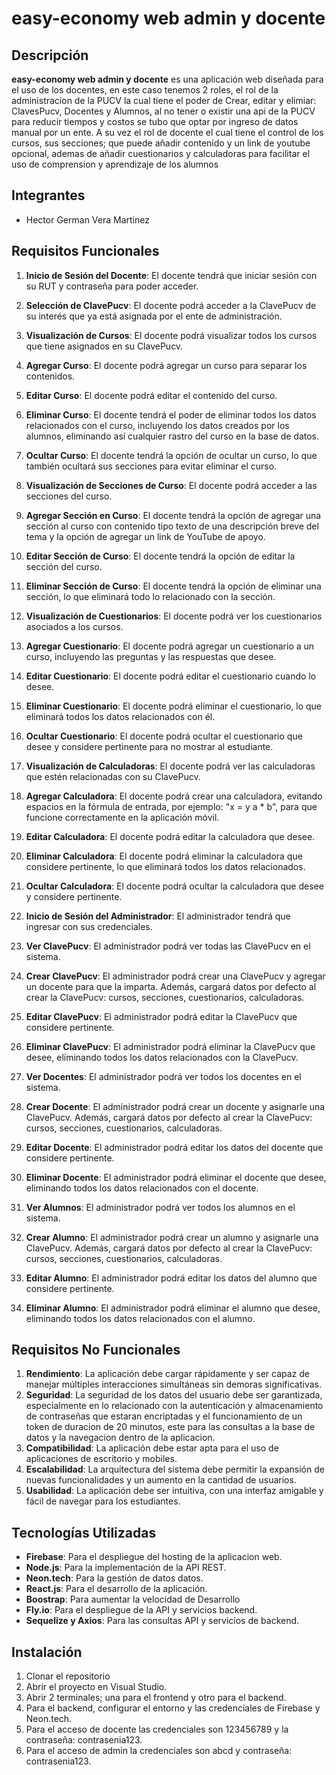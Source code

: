 # easy-economy web admin y docente

## Descripción
**easy-economy web admin y docente** es una aplicación web diseñada para el uso de los docentes, en este caso tenemos 2 roles, el rol de la administracion de la PUCV la cual tiene el poder de Crear, editar y elimiar: ClavesPucv, Docentes y Alumnos, al no tener o existir una api de la PUCV para reducir tiempos y costos se tubo que optar por ingreso de datos manual por un ente. A su vez el rol de docente el cual tiene el control de los cursos, sus secciones; que puede añadir contenido y un link de youtube opcional, ademas de añadir cuestionarios y calculadoras para facilitar el uso de comprension y aprendizaje de los alumnos

## Integrantes
- Hector German Vera Martinez

## Requisitos Funcionales
1. **Inicio de Sesión del Docente**: El docente tendrá que iniciar sesión con su RUT y contraseña para poder acceder.
2. **Selección de ClavePucv**: El docente podrá acceder a la ClavePucv de su interés que ya está asignada por el ente de administración.
3. **Visualización de Cursos**: El docente podrá visualizar todos los cursos que tiene asignados en su ClavePucv.
4. **Agregar Curso**: El docente podrá agregar un curso para separar los contenidos.
5. **Editar Curso**: El docente podrá editar el contenido del curso.
6. **Eliminar Curso**: El docente tendrá el poder de eliminar todos los datos relacionados con el curso, incluyendo los datos creados por los alumnos, eliminando así cualquier rastro del curso en la base de datos.
7. **Ocultar Curso**: El docente tendrá la opción de ocultar un curso, lo que también ocultará sus secciones para evitar eliminar el curso.
8. **Visualización de Secciones de Curso**: El docente podrá acceder a las secciones del curso.
9. **Agregar Sección en Curso**: El docente tendrá la opción de agregar una sección al curso con contenido tipo texto de una descripción breve del tema y la opción de agregar un link de YouTube de apoyo.
10. **Editar Sección de Curso**: El docente tendrá la opción de editar la sección del curso.
11. **Eliminar Sección de Curso**: El docente tendrá la opción de eliminar una sección, lo que eliminará todo lo relacionado con la sección.
12. **Visualización de Cuestionarios**: El docente podrá ver los cuestionarios asociados a los cursos.
13. **Agregar Cuestionario**: El docente podrá agregar un cuestionario a un curso, incluyendo las preguntas y las respuestas que desee.
14. **Editar Cuestionario**: El docente podrá editar el cuestionario cuando lo desee.
15. **Eliminar Cuestionario**: El docente podrá eliminar el cuestionario, lo que eliminará todos los datos relacionados con él.
16. **Ocultar Cuestionario**: El docente podrá ocultar el cuestionario que desee y considere pertinente para no mostrar al estudiante.
17. **Visualización de Calculadoras**: El docente podrá ver las calculadoras que estén relacionadas con su ClavePucv.
18. **Agregar Calculadora**: El docente podrá crear una calculadora, evitando espacios en la fórmula de entrada, por ejemplo: "x = y a * b", para que funcione correctamente en la aplicación móvil.
19. **Editar Calculadora**: El docente podrá editar la calculadora que desee.
20. **Eliminar Calculadora**: El docente podrá eliminar la calculadora que considere pertinente, lo que eliminará todos los datos relacionados.
21. **Ocultar Calculadora**: El docente podrá ocultar la calculadora que desee y considere pertinente.

22. **Inicio de Sesión del Administrador**: El administrador tendrá que ingresar con sus credenciales.

23. **Ver ClavePucv**: El administrador podrá ver todas las ClavePucv en el sistema.

24. **Crear ClavePucv**: El administrador podrá crear una ClavePucv y agregar un docente para que la imparta. Además, cargará datos por defecto al crear la ClavePucv: cursos, secciones, cuestionarios, calculadoras.

25. **Editar ClavePucv**: El administrador podrá editar la ClavePucv que considere pertinente.

26. **Eliminar ClavePucv**: El administrador podrá eliminar la ClavePucv que desee, eliminando todos los datos relacionados con la ClavePucv.

27. **Ver Docentes**: El administrador podrá ver todos los docentes en el sistema.

28. **Crear Docente**: El administrador podrá crear un docente y asignarle una ClavePucv. Además, cargará datos por defecto al crear la ClavePucv: cursos, secciones, cuestionarios, calculadoras.

29. **Editar Docente**: El administrador podrá editar los datos del docente que considere pertinente.

30. **Eliminar Docente**: El administrador podrá eliminar el docente que desee, eliminando todos los datos relacionados con el docente.

31. **Ver Alumnos**: El administrador podrá ver todos los alumnos en el sistema.

32. **Crear Alumno**: El administrador podrá crear un alumno y asignarle una ClavePucv. Además, cargará datos por defecto al crear la ClavePucv: cursos, secciones, cuestionarios, calculadoras.

33. **Editar Alumno**: El administrador podrá editar los datos del alumno que considere pertinente.

34. **Eliminar Alumno**: El administrador podrá eliminar el alumno que desee, eliminando todos los datos relacionados con el alumno.


## Requisitos No Funcionales
1. **Rendimiento**: La aplicación debe cargar rápidamente y ser capaz de manejar múltiples interacciones simultáneas sin demoras significativas.
2. **Seguridad**: La seguridad de los datos del usuario debe ser garantizada, especialmente en lo relacionado con la autenticación y almacenamiento de contraseñas que estaran encriptadas y el funcionamiento de un token de duracion de 20 minutos, este para las consultas a la base de datos y la navegacion dentro de la aplicacion.
3. **Compatibilidad**: La aplicación debe estar apta para el uso de aplicaciones de escritorio y mobiles.
4. **Escalabilidad**: La arquitectura del sistema debe permitir la expansión de nuevas funcionalidades y un aumento en la cantidad de usuarios.
5. **Usabilidad**: La aplicación debe ser intuitiva, con una interfaz amigable y fácil de navegar para los estudiantes.

## Tecnologías Utilizadas
- **Firebase**: Para el despliegue del hosting de la aplicacion web.
- **Node.js**: Para la implementación de la API REST.
- **Neon.tech**: Para la gestión de datos datos.
- **React.js**: Para el desarrollo de la aplicación.
- **Boostrap**: Para aumentar la velocidad de Desarrollo
- **Fly.io**: Para el despliegue de la API y servicios backend.
- **Sequelize y Axios**: Para las consultas API y servicios de backend.

## Instalación
1. Clonar el repositorio
2. Abrir el proyecto en Visual Studio.
3. Abrir 2 terminales; una para el frontend y otro para el backend.
4. Para el backend, configurar el entorno y las credenciales de Firebase y Neon.tech.
5. Para el acceso de docente las credenciales son 123456789 y la contraseña: contrasenia123.
6. Para el acceso de admin la credenciales son abcd y contraseña: contrasenia123.